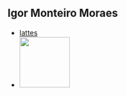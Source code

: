 ## Igor Monteiro Moraes

- [lattes](http://lattes.cnpq.br/1342924024681635)
- <img src="http://servicosweb.cnpq.br/wspessoa/servletrecuperafoto?tipo=1&id=K4771570H1" width="100" />

